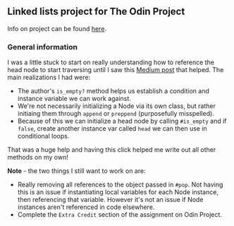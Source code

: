 ## Linked lists project for The Odin Project
Info on project can be found [here](https://www.theodinproject.com/lessons/ruby-linked-lists).

### General information
I was a little stuck to start on really understanding how to reference the head node to start traversing until I saw this [Medium post](https://medium.com/analytics-vidhya/implement-a-linked-list-in-ruby-2aae925acd9c) that helped. The main realizations I had were:
- The author's `is_empty?` method helps us establish a condition and instance variable we can work against.
- We're not necessarily initializing a Node via its own class, but rather initiaing them through `append` or `preppend` (purposefully misspelled).
- Because of this we can initialize a head node by calling `#is_empty` and if `false`, create another instance var called `head` we can then use in conditional loops.

That was a huge help and having this click helped me write out all other methods on my own!

**Note** - the two things I still want to work on are:
- Really removing all references to the object passed in `#pop`. Not having this is an issue if instantiating local variables for each Node instance, then referencing that variable. However it's not an issue if Node instances aren't referenced in code elsewhere.
- Complete the `Extra Credit` section of the assignment on Odin Project.